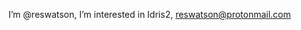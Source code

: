I’m @reswatson,
I’m interested in Idris2, reswatson@protonmail.com

<!---
reswatson/reswatson is a ✨ special ✨ repository because its `README.md` (this file) appears on your GitHub profile.
You can click the Preview link to take a look at your changes.
--->
